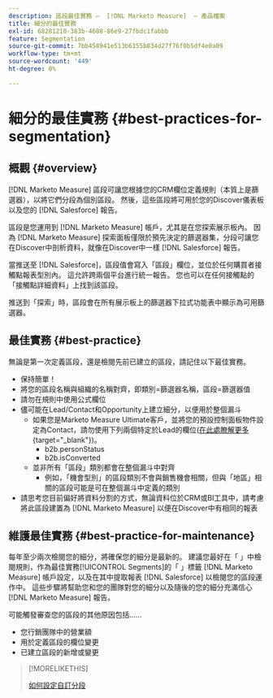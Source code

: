 ```yaml
---
description: 區段最佳實務 —  [!DNL Marketo Measure]  — 產品檔案
title: 細分的最佳實務
exl-id: 68281210-383b-4688-86e9-27fbdc1fabbb
feature: Segmentation
source-git-commit: 7bb458941e513b6155b834d27f76f0b5df4e0a09
workflow-type: tm+mt
source-wordcount: '449'
ht-degree: 0%

---
```


# 細分的最佳實務 {#best-practices-for-segmentation}

## 概觀 {#overview}

[!DNL Marketo Measure] 區段可讓您根據您的CRM欄位定義規則（本質上是篩選器），以將它們分段為個別區段。 然後，這些區段將可用於您的Discover儀表板以及您的 [!DNL Salesforce] 報告。

區段是您運用到 [!DNL Marketo Measure] 帳戶，尤其是在您探索展示板內。 因為 [!DNL Marketo Measure] 探索面板僅限於預先決定的篩選器集，分段可讓您在Discover中剖析資料，就像在Discover中一樣 [!DNL Salesforce] 報告。

當推送至 [!DNL Salesforce]，區段值會寫入「區段」欄位，並位於任何購買者接觸點報表型別內。 這允許跨兩個平台進行統一報告。 您也可以在任何接觸點的「接觸點詳細資料」上找到該區段。

推送到「探索」時，區段會在所有展示板上的篩選器下拉式功能表中顯示為可用篩選器。

## 最佳實務 {#best-practice}

無論是第一次定義區段，還是檢閱先前已建立的區段，請記住以下最佳實務。

* 保持簡單！
* 將您的區段名稱與組織的名稱對齊，即類別=篩選器名稱，區段=篩選器值
* 請勿在規則中使用公式欄位
* 儘可能在Lead/Contact和Opportunity上建立細分，以便用於整個漏斗
   * 如果您是Marketo Measure Ultimate客戶，並將您的預設控制面板物件設定為Contact，請勿使用下列兩個特定於Lead的欄位([在此處瞭解更多](/help/marketo-measure-ultimate/data-integrity-requirement.md){target="_blank"})。
      * b2b.personStatus
      * b2b.isConverted
   * 並非所有「區段」類別都會在整個漏斗中對齊
      * 例如，「機會型別」的區段類別不會與銷售機會相關，但與「地區」相關的區段可能是可在整個漏斗中定義的類別
* 請思考您目前偏好將資料分割的方式，無論資料位於CRM或BI工具中，請考慮將此區段建置為 [!DNL Marketo Measure] 以便在Discover中有相同的報表

## 維護最佳實務 {#best-practice-for-maintenance}

每年至少兩次檢閱您的細分，將確保您的細分是最新的。 建議您最好在「 」中檢閱規則，作為最佳實務[!UICONTROL Segments]的「 」標籤 [!DNL Marketo Measure] 帳戶設定，以及在其中提取報表 [!DNL Salesforce] 以檢閱您的區段運作中。 這些步驟將幫助您和您的團隊對您的細分以及隨後的您的細分充滿信心 [!DNL Marketo Measure] 報告。

可能觸發審查您的區段的其他原因包括……

* 您行銷團隊中的營業額
* 用於定義區段的欄位變更
* 已建立區段的新增或變更

>[!MORELIKETHIS]
>
>[如何設定自訂分段](/help/advanced-marketo-measure-features/segmentation/custom-segmentation.md)
